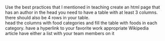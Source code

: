 Use the best practices that I mentioned in teaching
create an html page that has an author in the head
you need to have a table with at least 3 columns.  
there should also be 4 rows in your table.  
head the columns with food categories and fill the table with foods in each category.
have a hyperlink to your favorite work appropriate Wikipedia article
have either a list with your team members on it